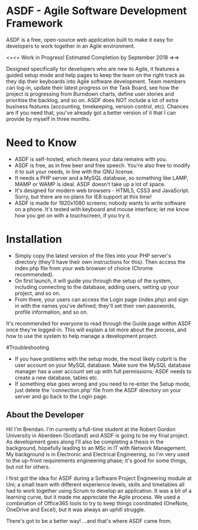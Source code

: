# ASDF - Agile Software Development Framework

ASDF is a free, open-source web application built to make it easy for developers to work together in an Agile environment.  

<=<= Work in Progress! Estimated Completion by September 2018 =>=>

Designed specifically for developers who are new to Agile, it features a guided setup mode and help pages to keep the team on the right track as they dip their keyboards into Agile software development.  Team members can log-in, update their latest progress on the Task Board, see how the project is progressing from Burndown charts, define user stories and prioritise the backlog, and so on.
ASDF does NOT include a lot of extra business features (accounting, timekeeping, version control, etc).  Chances are if you need that, you've already got a better version of it that I can provide by myself in three months.

# Need to Know
- ASDF is self-hosted, which means your data remains with you.
- ASDF is free, as in free beer and free speech.  You're also free to modify it to suit your needs, in line with the GNU license.
- It needs a PHP server and a MySQL database, so something like LAMP, MAMP or WAMP is ideal.  ASDF doesn't take up a lot of space.
- It's designed for modern web browsers - HTML5, CSS3 and JavaScript.  Sorry, but there are no plans for IE8 support at this time!
- ASDF is made for 1920x1080 screens; nobody wants to write software on a phone.  It's tested with keyboard and mouse interface; let me know how you get on with a touchscreen, if you try it.

# Installation
- Simply copy the latest version of the files into your PHP server's directory (they'll have their own instructions for this). 
Then access the index.php file from your web browser of choice (Chrome recommended).  
- On first launch, it will guide you through the setup of the system, including connecting to the database, adding users, setting up your project, and so on.
- From there, your users can access the Login page (index.php) and sign in with the names you've defined; they'll set their own passwords, profile information, and so on.

It's recommended for everyone to read through the Guide page within ASDF once they're logged-in.  This will explain a lot more about the process, and how to use the system to help manage a development project.

#Troubleshooting
- If you have problems with the setup mode, the most likely culprit is the user account on your MySQL database.  Make sure the MySQL database manager has a user account set up with full permissions; ASDF needs to create a new database, tables etc.
- If something else goes wrong and you need to re-enter the Setup mode, just delete the 'connection.php' file from the ASDF directory on your server and go back to the Login page.

## About the Developer
Hi!  I'm Brendan.  I'm currently a full-time student at the Robert Gordon University in Aberdeen (Scotland) and ASDF is going to be my final project.  As development goes along I'll also be completing a thesis in the background, hopefully leading to an MSc in IT with Network Management.  My background is in Electronic and Electrical Engineering, so I'm very used to the up-front requirements engineering phase; it's good for some things, but not for others.

I first got the idea for ASDF during a Software Project Engineering module at Uni; a small team with different experience levels, skills and timetables all had to work together using Scrum to develop an application.  It was a bit of a learning curve, but it made me appreciate the Agile process.  We used a combination of Office365 tools to try to keep things coordinated (OneNote, OneDrive and Excel), but it was always an uphill struggle.  

There's got to be a better way!  ...and that's where ASDF came from.
